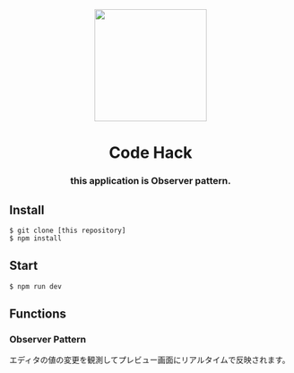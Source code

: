 <div align="center">
  <img src="http://res.cloudinary.com/dzknndz2n/image/upload/v1481536987/icon_512_2x_z8lg4p.png" width="200" alt="">

  <h1>Code Hack</h1>
  <h3>this application is <strong>Observer</strong> pattern.</h3>
</div>

## Install

```shell
$ git clone [this repository]
$ npm install
```

## Start

```shell
$ npm run dev
```

## Functions

### Observer Pattern

エディタの値の変更を観測してプレビュー画面にリアルタイムで反映されます。